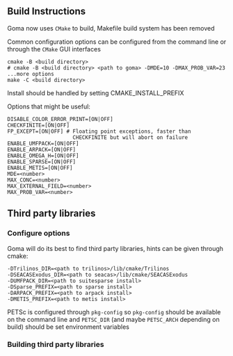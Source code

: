 
## Build Instructions

Goma now uses `CMake` to build, Makefile build system has been removed

Common configuration options can be configured from the command line
or through the `CMake` GUI interfaces

    cmake -B <build directory>
    # cmake -B <build directory> <path to goma> -DMDE=10 -DMAX_PROB_VAR=23 ...more options
    make -C <build directory>

Install should be handled by setting CMAKE_INSTALL_PREFIX

Options that might be useful:

    DISABLE_COLOR_ERROR_PRINT=[ON|OFF]
    CHECKFINITE=[ON|OFF]
    FP_EXCEPT=[ON|OFF] # Floating point exceptions, faster than 
                         CHECKFINITE but will abort on failure
    ENABLE_UMFPACK=[ON|OFF]
    ENABLE_ARPACK=[ON|OFF]
    ENABLE_OMEGA_H=[ON|OFF]
    ENABLE_SPARSE=[ON|OFF]
    ENABLE_METIS=[ON|OFF]
    MDE=<number>
    MAX_CONC=<number>
    MAX_EXTERNAL_FIELD=<number>
    MAX_PROB_VAR=<number>

## Third party libraries

### Configure options

Goma will do its best to find third party libraries, hints can be given through cmake:

    -DTrilinos_DIR=<path to trilinos>/lib/cmake/Trilinos
    -DSEACASExodus_DIR=<path to seacas>/lib/cmake/SEACASExodus
    -DUMFPACK_DIR=<path to suitesparse install>
    -DSparse_PREFIX=<path to sparse install>
    -DARPACK_PREFIX=<path to arpack install>
    -DMETIS_PREFIX=<path to metis install>

PETSc is configured through `pkg-config` so `pkg-config` should be available on the command line and `PETSC_DIR` (and maybe `PETSC_ARCH` depending on build) should be set environment variables

### Building third party libraries

